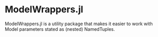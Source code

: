 # ModelWrappers.jl
ModelWrappers.jl is a utility package that makes it easier to work with Model parameters stated as (nested) NamedTuples.
